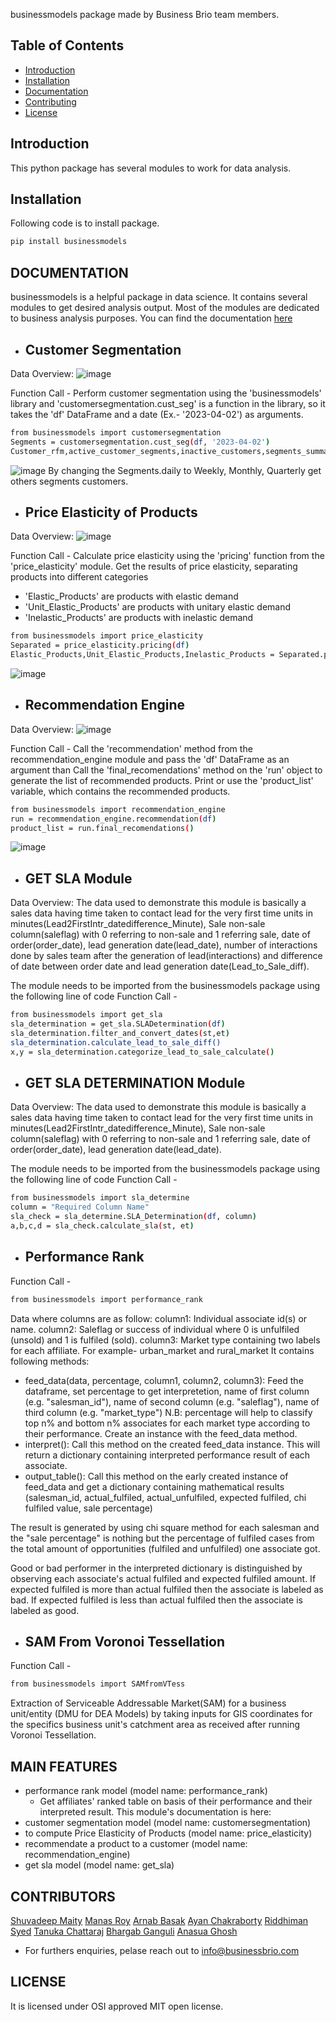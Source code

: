 businessmodels package made by Business Brio team members. 

## Table of Contents

- [Introduction](#introduction)
- [Installation](#installation)
- [Documentation](#documentation)
- [Contributing](#contributing)
- [License](#license)

## Introduction

This python package has several modules to work for data analysis. 

## Installation

Following code is to install package.

```bash
pip install businessmodels
```

## DOCUMENTATION
businessmodels is a helpful package in data science. It contains several modules to get desired analysis output. Most of the modules are dedicated to business analysis purposes.
You can find the documentation [here](https://github.com/Business-Brio/businessmodels/tree/main/businessmodels/Documentation)

- ## Customer Segmentation
Data Overview: 
![image](https://github.com/Business-Brio/businessmodels/assets/134270407/35c5e11e-2c94-4fcd-a3f9-f2fbf677e712)

Function Call - 
Perform customer segmentation using the 'businessmodels' library and 'customersegmentation.cust_seg' is a function in the library, so it takes the 'df' DataFrame and a date (Ex.- '2023-04-02') as arguments.

```bash
from businessmodels import customersegmentation
Segments = customersegmentation.cust_seg(df, '2023-04-02')
Customer_rfm,active_customer_segments,inactive_customers,segments_summary = Segments.Daily()
```

![image](https://github.com/Business-Brio/businessmodels/assets/134270407/70701ef1-e1d3-401d-87d4-551453af0484)
By changing the Segments.daily to Weekly, Monthly, Quarterly get others segments customers.

- ## Price Elasticity of Products 
Data Overview: 
![image](https://github.com/Business-Brio/businessmodels/assets/134270407/20fdc5df-17f2-459e-96f8-eace327398a9)

Function Call - 
Calculate price elasticity using the 'pricing' function from the 'price_elasticity' module. Get the results of price elasticity, separating products into different categories
- 'Elastic_Products' are products with elastic demand
- 'Unit_Elastic_Products' are products with unitary elastic demand
- 'Inelastic_Products' are products with inelastic demand

```bash
from businessmodels import price_elasticity
Separated = price_elasticity.pricing(df)
Elastic_Products,Unit_Elastic_Products,Inelastic_Products = Separated.price_elasticity()
```

![image](https://github.com/Business-Brio/businessmodels/assets/134270407/b7d78384-ded1-4488-a587-1125b9687192)

- ## Recommendation Engine
Data Overview: 
![image](https://github.com/Business-Brio/businessmodels/assets/134270407/8e34a3e4-a3d5-4e8a-8f87-c94a52e411b0)

Function Call - 
Call the 'recommendation' method from the recommendation_engine module and pass the 'df' DataFrame as an argument than Call the 'final_recomendations' method on the 'run' object to generate the list of recommended products.
Print or use the 'product_list' variable, which contains the recommended products.

```bash
from businessmodels import recommendation_engine
run = recommendation_engine.recommendation(df)
product_list = run.final_recomendations()
```

![image](https://github.com/Business-Brio/businessmodels/assets/134270407/cb1176df-d1f6-49f2-9e99-c41ef342af7b)

- ## GET SLA Module
Data Overview: The data used to demonstrate this module is basically a sales data having time taken to contact lead for the very first time units in minutes(Lead2FirstIntr_datedifference_Minute), Sale non-sale column(saleflag) with 0 referring to non-sale and 1 referring sale, date of order(order_date), lead generation date(lead_date), number of interactions done by sales team after the generation of lead(interactions) and difference of date between order date and lead generation date(Lead_to_Sale_diff).

The module needs to be imported from the businessmodels package using the following line of code
Function Call - 
```bash
from businessmodels import get_sla
sla_determination = get_sla.SLADetermination(df)
sla_determination.filter_and_convert_dates(st,et)
sla_determination.calculate_lead_to_sale_diff()
x,y = sla_determination.categorize_lead_to_sale_calculate()
```
- ## GET SLA DETERMINATION Module
Data Overview: The data used to demonstrate this module is basically a sales data having time taken to contact lead for the very first time units in minutes(Lead2FirstIntr_datedifference_Minute), Sale non-sale column(saleflag) with 0 referring to non-sale and 1 referring sale, date of order(order_date), lead generation date(lead_date).

The module needs to be imported from the businessmodels package using the following line of code
Function Call -
```bash
from businessmodels import sla_determine
column = "Required Column Name"
sla_check = sla_determine.SLA_Determination(df, column)
a,b,c,d = sla_check.calculate_sla(st, et)
```

- ## Performance Rank
Function Call -

```bash
from businessmodels import performance_rank
```

Data where columns are as follow: column1: Individual associate id(s) or name. column2: Saleflag or success of individual where 0 is unfulfiled (unsold) and 1 is fulfiled (sold). column3: Market type containing two labels for each affiliate. For example- urban_market and rural_market It contains following methods:

* feed_data(data, percentage, column1, column2, column3): Feed the dataframe, set percentage to get interpretetion, name of first column (e.g. "salesman_id"), name of second column (e.g. "saleflag"), name of third column (e.g. "market_type") N.B: percentage will help to classify top n% and bottom n% associates for each market type according to their performance. Create an instance with the feed_data method.
* interpret(): Call this method on the created feed_data instance. This will return a dictionary containing interpreted performance result of each associate.
* output_table(): Call this method on the early created instance of feed_data and get a dictionary containing mathematical results (salesman_id, actual_fulfiled, actual_unfulfiled, expected fulfiled, chi fulfiled value, sale percentage)

The result is generated by using chi square method for each salesman and the "sale percentage" is nothing but the percentage of fulfiled cases from the total amount of opportunities (fulfiled and unfulfiled) one associate got.

Good or bad performer in the interpreted dictionary is distinguished by observing each associate's actual fulfiled and expected fulfiled amount. If expected fulfiled is more than actual fulfiled then the associate is labeled as bad. If expected fulfiled is less than actual fulfiled then the associate is labeled as good.

- ## SAM From Voronoi Tessellation

Function Call -

```bash
from businessmodels import SAMfromVTess
```
Extraction of Serviceable Addressable Market(SAM) for a business unit/entity (DMU for DEA Models) by taking inputs for GIS coordinates for the specifics business unit's catchment area as received after running Voronoi Tessellation.

## MAIN FEATURES
- performance rank model (model name: performance_rank)
    - Get affiliates' ranked table on basis of their performance and their interpreted result. This module's documentation is here: 
- customer segmentation model (model name: customersegmentation)
- to compute Price Elasticity of Products (model name: price_elasticity)
- recommendate a product to a customer (model name: recommendation_engine)
- get sla model (model name: get_sla)

## CONTRIBUTORS
[Shuvadeep Maity](https://www.linkedin.com/in/shuvadeep-maity/)
[Manas Roy](https://www.linkedin.com/in/manas-roy-ba809515b/)
[Arnab Basak](https://in.linkedin.com/in/arnab-basak-09954a94?original_referer=https%3A%2F%2Fwww.google.com%2F)
[Ayan Chakraborty](https://www.linkedin.com/in/ayan-chakraborty?utm_source=share&utm_campaign=share_via&utm_content=profile&utm_medium=android_app)
[Riddhiman Syed](https://www.linkedin.com/in/riddhiman-syed-045947220?utm_source=share&utm_campaign=share_via&utm_content=profile&utm_medium=android_app)
[Tanuka Chattaraj](https://www.linkedin.com/in/tanuka-chattaraj-b80a0a198?utm_source=share&utm_campaign=share_via&utm_content=profile&utm_medium=android_app)
[Bhargab Ganguli](https://www.linkedin.com/in/bhargab-ganguli-570750195?utm_source=share&utm_campaign=share_via&utm_content=profile&utm_medium=android_app)
[Anasua Ghosh]()

- For furthers enquiries, pelase reach out to [info@businessbrio.com](info@businessbrio.com)

## LICENSE
It is licensed under OSI approved MIT open license.
